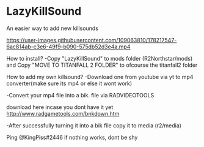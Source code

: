 # LazyKillSound
An easier way to add new killsounds





https://user-images.githubusercontent.com/109063810/178217547-6ac814ab-c3e6-49f9-b090-575db52d3e4a.mp4

How to install?
-Copy "LazyKillSound" to mods folder (R2Northstar/mods) and Copy "MOVE TO TITANFALL 2 FOLDER" to ofcourse the titanfall2 folder


How to add my own killsound?
-Download one from youtube via yt to mp4 converter(make sure its mp4 or else it wont work)  


-Convert your mp4 file into a bik. file via RADVIDEOTOOLS 

download here incase you dont have it yet http://www.radgametools.com/bnkdown.htm


-After successfully turning it into a bik file copy it to media (r2/media)



Ping @KingPiss#2446 if nothing works, dont be shy  
